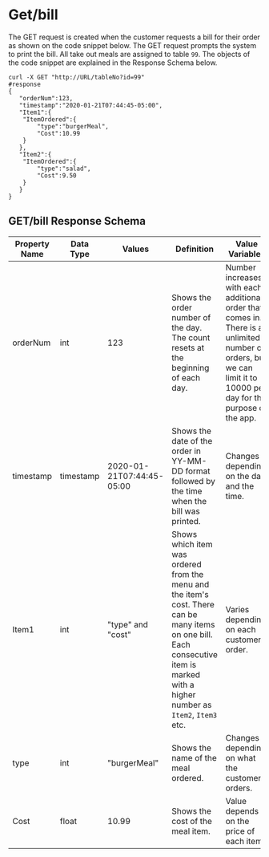 # Get/bill

The GET request is created when the customer requests a bill for their order as shown on the code snippet below. The GET request prompts the system to print the bill. All take out meals are assigned to table `99`. The objects of the code snippet are explained in the Response Schema below.

```
curl -X GET "http://URL/tableNo?id=99"  
#response 
{ 
   "orderNum":123,
   "timestamp":"2020-01-21T07:44:45-05:00", 
   "Item1":{ 
  	"ItemOrdered":{ 
     	"type":"burgerMeal", 
     	"Cost":10.99 
  	} 
   }, 
   "Item2":{ 
  	"ItemOrdered":{ 
     	"type":"salad", 
     	"Cost":9.50 
  	} 
   } 
} 
```

## GET/bill Response Schema

| Property Name | Data Type | Values                    | Definition                     |Value Variables|
|---------------|-----------|---------------------------|--------------------------------|---------------|
| orderNum      | int       |   123                     | Shows the order number of the day. The count resets at the beginning of each day.|Number increases with each additional order that comes in. There is an unlimited number of orders, but we can limit it to 10000 per day for the purpose of the app.|
| timestamp     | timestamp | 2020-01-21T07:44:45-05:00 |Shows the date of the order in YY-MM-DD format followed by the time when the bill was printed.|Changes depending on the day and the time.|
|Item1          |   int     |  "type" and "cost"        |Shows which item was ordered from the menu and the item's cost. There can be many items on one bill. Each consecutive item is marked with a higher number as `Item2`, `Item3` etc.| Varies depending on each customer's order. |
| type          |   int     | "burgerMeal"              | Shows the name of the meal ordered.      |Changes depending on what the customer orders.|
| Cost          |   float   |  10.99                    | Shows the cost of the meal item.         | Value depends on the price of each item.|
